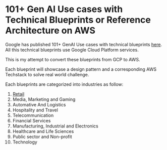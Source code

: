 # 101+ Gen AI Use cases with Technical Blueprints or Reference Architecture on AWS

Google has published 101+ GenAI Use cases with technical blueprints [here](https://cloud.google.com/blog/products/ai-machine-learning/real-world-gen-ai-use-cases-with-technical-blueprints/).
All this technical blueprints use Google Cloud Platform services. 

This is my attempt to convert these blueprints from GCP to AWS.

Each blueprint will showcase a design pattern and a corresponding AWS Techstack to solve real world challenge.

Each blueprints are categorized into industries as follow:

1. [Retail](./retail/readme.md)
2. Media, Marketing and Gaming
3. Automative And Logistics
4. Hospitality and Travel
5. Telecommunication
6. Financial Services
7. Manufacturing, Industrial and Electronics
8. Healthcare and Life Sciences
9. Public sector and Non-profit
10. Technology